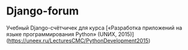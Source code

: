 # Django-forum
Учебный Django-счётчичек для курса [«Разработка приложений на языке программирования Python» (UNИX, 2015)] (https://uneex.ru/LecturesCMC/PythonDevelopment2015)
